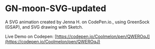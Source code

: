 # GN-moon-SVG-updated

A SVG animation created by Jenna H. on CodePen.io., using GreenSock (GSAP), and SVG drawing with Sketch.

Live Demo on Codepen: [https://codepen.io/Coolmelon/pen/QWEROqJ](https://codepen.io/Coolmelon/pen/QWEROqJ)
